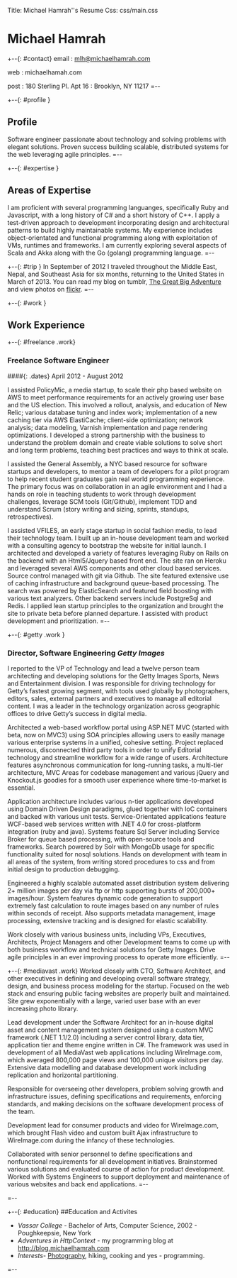 Title: Michael Hamrah''s Resume
Css: css/main.css

# Michael Hamrah

+--{: #contact}
email
: mlh@michaelhamrah.com

web
: michaelhamah.com

post
: 180 Sterling Pl. Apt 16
: Brooklyn, NY 11217
=--

+--{: #profile }
## Profile

Software engineer passionate about technology and solving problems with elegant solutions.  Proven success building scalable, distributed systems for the web leveraging agile principles.
=--

+--{: #expertise }
## Areas of Expertise

I am proficient with several programming languanges, specifically Ruby and Javascript, with a long history of C# and a short history of C++.  I apply a test-driven approach to development incorporating design and architectural patterns to build highly maintainable systems.  My experience includes object-orientated and functional programming along with exploitation of VMs, runtimes and frameworks.  I am currently exploring several aspects of Scala and Akka along with the Go (golang) programming language.
=--

+--{: #trip }
In September of 2012 I traveled throughout the Middle East, Nepal, and Southeast Asia for six months, returning to the United States in March of 2013. You can read my blog on tumblr, [The Great Big Adventure](http://thegreatbigadventure.tumblr.com/) and view photos on [flickr](http://www.flickr.com/photos/Hamrah).
=--

+--{: #work }
## Work Experience

+--{: #freelance .work}
### Freelance Software Engineer
####{: .dates} April 2012 - August 2012

I assisted PolicyMic, a media startup, to scale their php based website on AWS to meet performance requirements for an actively growing user base and the US election.  This involved a rollout, analysis, and education of New Relic; various database tuning and index work; implementation of a new caching tier via AWS ElastiCache; client-side optimization; network analysis; data modeling, Varnish implementation and page rendering optimizations. I developed a strong partnership with the business to understand the problem domain and create viable solutions to solve short and long term problems, teaching best practices and ways to think at scale.

I assisted the General Assembly, a NYC based resource for software startups and developers, to mentor a team of developers for a pilot program to help recent student graduates gain real world programming experience.  The primary focus was on collaboration in an agile environment and I had a hands on role in teaching students to work through development challenges, leverage SCM tools (Git/Github), implement TDD and understand Scrum (story writing and sizing, sprints, standups, retrospectives).

I assisted VFILES, an early stage startup in social fashion media, to lead their technology team.  I built up an in-house development team and worked with a consulting agency to bootstrap the website for initial launch.  I architected and developed a variety of features leveraging Ruby on Rails on the backend with an Html5/Jquery based front end. The site ran on Heroku and leveraged several AWS components and other cloud based services. Source control managed with git via Github.  The site featured extensive use of caching infrastructure and background queue-based processing. The search was powered by ElasticSearch and featured field boosting with various text analyzers. Other backend servers include PostgreSql and Redis.  I applied lean startup principles to the organization and brought the site to private beta before planned departure. I assisted with product development and prioritization.
=--

+--{: #getty .work }
### Director, Software Engineering *Getty Images*

I reported to the VP of Technology and lead a twelve person team architecting and developing solutions for the Getty Images Sports, News and Entertainment division. I was responsible for driving technology for Getty’s fastest growing segment, with tools used globally by photographers, editors, sales, external partners and executives to manage all editorial content. I was a leader in the technology organization across geographic offices to drive Getty’s success in digital media.

Architected a web-based workflow portal using ASP.NET MVC (started with beta, now on MVC3) using SOA principles allowing users to easily manage various enterprise systems in a unified, cohesive setting. Project replaced numerous, disconnected third party tools in order to unify Editorial technology and streamline workflow for a wide range of users. Architecture features asynchronous communication for long-running tasks, a multi-tier architecture, MVC Areas for codebase management and various jQuery and Knockout.js goodies for a smooth user experience where time-to-market is essential.

Application architecture includes various n-tier applications developed using Domain Driven Design paradigms, glued together with IoC containers and backed with various unit tests. Service-Orientated applications feature WCF-based web services written with .NET 4.0 for cross-platform integration (ruby and java). Systems feature Sql Server including Service Broker for queue based processing, with open-source tools and frameworks. Search powered by Solr with MongoDb usage for specific functionality suited for nosql solutions. Hands on development with team in all areas of the system, from writing stored procedures to css and from initial design to production debugging.

Engineered a highly scalable automated asset distribution system delivering 2+ million images per day via ftp or http supporting bursts of 200,000+ images/hour. System features dynamic code generation to support extremely fast calculation to route images based on any number of rules within seconds of receipt. Also supports metadata management, image processing, extensive tracking and is designed for elastic scalability.

Work closely with various business units, including VPs, Executives, Architects, Project Managers and other Development teams to come up with both business workflow and technical solutions for Getty Images. Drive agile principles in an ever improving process to operate more efficiently.
=--

+--{: #mediavast .work}
Worked closely with CTO, Software Architect, and other executives in defining and developing overall software strategy, design, and business process modeling for the startup. Focused on the web stack and ensuring public facing websites are properly built and maintained. Site grew exponentially with a large, varied user base with an ever increasing photo library.

Lead development under the Software Architect for an in-house digital asset and content management system designed using a custom MVC framework (.NET 1.1/2.0) including a server control library, data tier, application tier and theme engine written in C#. The framework was used in development of all MediaVast web applications including WireImage.com, which averaged 800,000 page views and 100,000 unique visitors per day. Extensive data modelling and database development work including replication and horizontal partitioning.

Responsible for overseeing other developers, problem solving growth and infrastructure issues, defining specifications and requirements, enforcing standards, and making decisions on the software development process of the team.

Development lead for consumer products and video for WireImage.com, which brought Flash video and custom built Ajax infrastructure to WireImage.com during the infancy of these technologies.

Collaborated with senior personnel to define specifications and nonfunctional requirements for all development initiatives. Brainstormed various solutions and evaluated course of action for product development. Worked with Systems Engineers to support deployment and maintenance of various websites and back end applications.
=--

=-- 

+--{: #education}
##Education and Activites

* *Vassar College* - Bachelor of Arts, Computer Science, 2002 - Poughkeepsie, New York
* *Adventures in HttpContext* - my programming blog at http://blog.michaelhamrah.com
* *Interests*- [Photography](http://www.flickr.com), hiking, cooking and yes - programming.

=--
